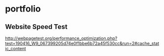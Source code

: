 # portfolio

## Website Speed Test
http://webpagetest.org/performance_optimization.php?test=190416_W9_067399205d74e0f1bbe6b72a45f530cc&run=2#cache_static_content
